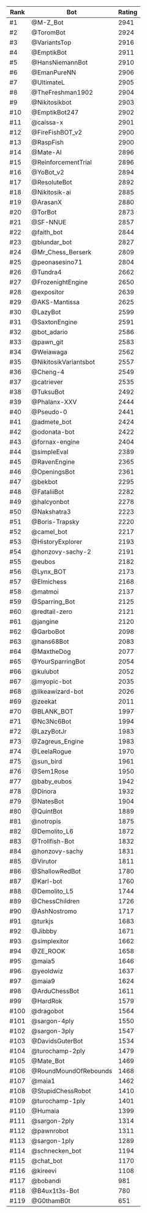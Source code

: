 Rank|Bot|Rating
---|---|---
#1|@M-Z_Bot|2941
#2|@ToromBot|2924
#3|@VariantsTop|2916
#4|@EmptikBot|2911
#5|@HansNiemannBot|2910
#6|@EmanPureNN|2906
#7|@UltimateL|2905
#8|@TheFreshman1902|2904
#9|@Nikitosikbot|2903
#10|@EmptikBot247|2902
#11|@caissa-x|2901
#12|@FireFishBOT_v2|2900
#13|@RaspFish|2900
#14|@Mate-AI|2896
#15|@ReinforcementTrial|2896
#16|@YoBot_v2|2894
#17|@ResoluteBot|2892
#18|@Nikitosik-ai|2885
#19|@ArasanX|2880
#20|@TorBot|2873
#21|@SF-NNUE|2857
#22|@faith_bot|2844
#23|@blundar_bot|2827
#24|@Mr_Chess_Berserk|2809
#25|@peonasesino71|2804
#26|@Tundra4|2662
#27|@FrozenightEngine|2650
#28|@expositor|2639
#29|@AKS-Mantissa|2625
#30|@LazyBot|2599
#31|@SaxtonEngine|2591
#32|@bot_adario|2586
#33|@pawn_git|2583
#34|@Weiawaga|2562
#35|@NikitosikVariantsbot|2557
#36|@Cheng-4|2549
#37|@catriever|2535
#38|@TuksuBot|2492
#39|@Phalanx-XXV|2444
#40|@Pseudo-0|2441
#41|@admete_bot|2424
#42|@odonata-bot|2422
#43|@fornax-engine|2404
#44|@simpleEval|2389
#45|@RavenEngine|2365
#46|@OpeningsBot|2361
#47|@bekbot|2295
#48|@FataliiBot|2282
#49|@halcyonbot|2278
#50|@Nakshatra3|2223
#51|@Boris-Trapsky|2220
#52|@camel_bot|2217
#53|@HistoryExplorer|2193
#54|@honzovy-sachy-2|2191
#55|@eubos|2182
#56|@Lynx_BOT|2173
#57|@Elmichess|2168
#58|@matmoi|2137
#59|@Sparring_Bot|2125
#60|@redtail-zero|2121
#61|@jangine|2120
#62|@GarboBot|2098
#63|@hans68Bot|2083
#64|@MaxtheDog|2077
#65|@YourSparringBot|2054
#66|@kulubot|2052
#67|@myopic-bot|2035
#68|@likeawizard-bot|2026
#69|@zeekat|2011
#70|@BLANK_BOT|1997
#71|@Nc3Nc6Bot|1994
#72|@LazyBotJr|1983
#73|@Zagreus_Engine|1983
#74|@LeelaRogue|1970
#75|@sun_bird|1961
#76|@Sem1Rose|1950
#77|@baby_eubos|1942
#78|@Dinora|1932
#79|@NatesBot|1904
#80|@QuintBot|1889
#81|@notropis|1875
#82|@Demolito_L6|1872
#83|@Trollfish-Bot|1832
#84|@honzovy-sachy|1831
#85|@Virutor|1811
#86|@ShallowRedBot|1780
#87|@Karl-bot|1760
#88|@Demolito_L5|1744
#89|@ChessChildren|1726
#90|@AshNostromo|1717
#91|@turkjs|1683
#92|@Jibbby|1671
#93|@simplexitor|1662
#94|@ZE_ROOK|1658
#95|@maia5|1646
#96|@yeoldwiz|1637
#97|@maia9|1624
#98|@ArduChessBot|1611
#99|@HardRok|1579
#100|@dragobot|1564
#101|@sargon-4ply|1550
#102|@sargon-3ply|1547
#103|@DavidsGuterBot|1534
#104|@turochamp-2ply|1479
#105|@Mate_Bot|1469
#106|@RoundMoundOfRebounds|1468
#107|@maia1|1462
#108|@StupidChessRobot|1410
#109|@turochamp-1ply|1401
#110|@Humaia|1399
#111|@sargon-2ply|1314
#112|@pawnrobot|1311
#113|@sargon-1ply|1289
#114|@schnecken_bot|1194
#115|@chat_bot|1170
#116|@kireevi|1108
#117|@bobandi|981
#118|@B4ux1t3s-Bot|780
#119|@G0thamB0t|651
